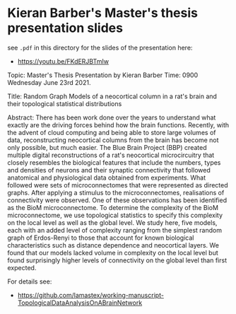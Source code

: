 # Kieran Barber's Master's thesis presentation slides

see `.pdf` in this directory for the slides of the presentation here:

- https://youtu.be/FKdERJBTmIw

Topic: Master's Thesis Presentation by Kieran Barber
Time: 0900 Wednesday June 23rd 2021.

Title: Random Graph Models of a neocortical column in a rat's brain and their topological statistical distributions

Abstract: There has been work done over the years to understand what exactly are the driving forces behind how the brain functions. Recently, with the advent of cloud computing and being able to store large volumes of data, reconstructing neocortical columns from the brain has become not only possible, but much easier. The Blue Brain Project (BBP) created multiple digital reconstructions of a rat's neocortical microcircuitry that closely resembles the biological features that include the numbers, types and densities of neurons and their synaptic connectivity that followed anatomical and physiological data obtained from experiments. What followed were sets of microconnectomes that were represented as directed graphs. After applying a stimulus to the microconnectomes, realisations of connectivity were observed. One of these observations has been identified as the BioM microconnectome. To determine the complexity of the BioM microconnectome, we use topological statistics to specify this complexity on the local level as well as the global level. We study here, five models, each with an added level of complexity ranging from the simplest random graph of Erdos-Renyi to those that account for known biological characteristics such as distance dependence and neocortical layers. We found that our models lacked volume in complexity on the local level but found surprisingly higher levels of connectivity on the global level than first expected.


For details see: 

- https://github.com/lamastex/working-manuscript-TopologicalDataAnalysisOnABrainNetwork 
